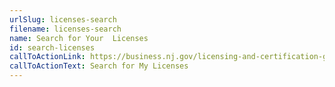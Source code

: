 ```yaml
---
urlSlug: licenses-search
filename: licenses-search
name: Search for Your  Licenses
id: search-licenses
callToActionLink: https://business.nj.gov/licensing-and-certification-guide
callToActionText: Search for My Licenses
---
```

